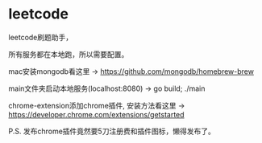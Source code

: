 # leetcode

leetcode刷题助手，

所有服务都在本地跑，所以需要配置。

mac安装mongodb看这里 -> https://github.com/mongodb/homebrew-brew

main文件夹启动本地服务(localhost:8080) -> go build; ./main

chrome-extension添加chrome插件, 安装方法看这里 -> https://developer.chrome.com/extensions/getstarted

P.S.
发布chrome插件竟然要5刀注册费和插件图标，懒得发布了。
